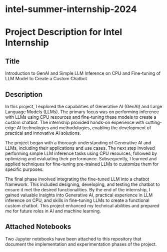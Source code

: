 # intel-summer-internship-2024
# Project Description for Intel Internship

## Title
Introduction to GenAI and Simple LLM Inference on CPU and Fine-tuning of LLM Model to Create a Custom Chatbot

## Description
In this project, I explored the capabilities of Generative AI (GenAI) and Large Language Models (LLMs). The primary focus was on performing inference with LLMs using CPU resources and fine-tuning these models to create a custom chatbot. The internship provided hands-on experience with cutting-edge AI technologies and methodologies, enabling the development of practical and innovative AI solutions.

The project began with a thorough understanding of Generative AI and LLMs, including their applications and use cases. The next step involved performing simple LLM inference tasks using CPU resources, followed by optimizing and evaluating their performance. Subsequently, I learned and applied techniques for fine-tuning pre-trained LLMs to customize them for specific purposes.

The final phase involved integrating the fine-tuned LLM into a chatbot framework. This included designing, developing, and testing the chatbot to ensure it met the desired functionalities. By the end of the internship, I gained valuable insights into Generative AI, practical experience in LLM inference on CPU, and skills in fine-tuning LLMs to create a functional custom chatbot. This project enhanced my technical abilities and prepared me for future roles in AI and machine learning.

## Attached Notebooks
Two Jupyter notebooks have been attached to this repository that document the implementation and experimentation phases of the project.
